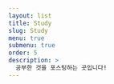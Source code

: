 ```yaml
---
layout: list
title: Study
slug: Study
menu: true
submenu: true
order: 5
description: >
  공부한 것을 포스팅하는 곳입니다!
---
```

